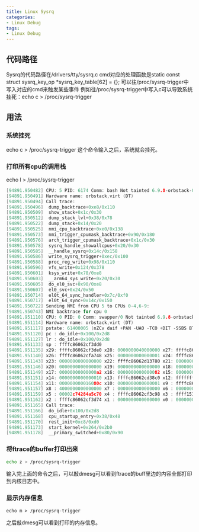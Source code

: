 ```yaml
---
title: Linux Sysrq
categories: 
- Linux Debug
tags:
- Linux Debug
---
```


## 代码路径
Sysrq的代码路径在/drivers/tty/sysrq.c
cmd对应的处理函数是static const struct sysrq_key_op *sysrq_key_table[62] = {};
可以往/proc/sysrq-trigger中写入对应的cmd来触发某些事件
例如往/proc/sysrq-trigger中写入c可以导致系统挂死：echo c > /proc/sysrq-trigger

## 用法
### 系统挂死
echo c > /proc/sysrq-trigger
这个命令输入之后，系统就会挂死。

### 打印所有cpu的调用栈
echo l > /proc/sysrq-trigger
```c 
[94891.950482] CPU: 5 PID: 6174 Comm: bash Not tainted 6.9.8-orbstack-00170-g7b4100b7ced4 #1
[94891.950491] Hardware name: orbstack,virt (DT)
[94891.950494] Call trace:
[94891.950496]  dump_backtrace+0xe8/0x110
[94891.950509]  show_stack+0x1c/0x30
[94891.950512]  dump_stack_lvl+0x38/0x78
[94891.950522]  dump_stack+0x14/0x20
[94891.950525]  nmi_cpu_backtrace+0xe0/0x138
[94891.950573]  nmi_trigger_cpumask_backtrace+0x90/0x180
[94891.950576]  arch_trigger_cpumask_backtrace+0x1c/0x30
[94891.950578]  sysrq_handle_showallcpus+0x20/0x30
[94891.950585]  __handle_sysrq+0x14c/0x158
[94891.950586]  write_sysrq_trigger+0xec/0x100
[94891.950588]  proc_reg_write+0x98/0x110
[94891.950596]  vfs_write+0x124/0x378
[94891.950601]  ksys_write+0x78/0xe8
[94891.950603]  __arm64_sys_write+0x20/0x30
[94891.950605]  do_el0_svc+0x90/0xe8
[94891.950607]  el0_svc+0x24/0x50
[94891.950714]  el0t_64_sync_handler+0x7c/0xf0
[94891.950717]  el0t_64_sync+0x14c/0x150
[94891.950722] Sending NMI from CPU 5 to CPUs 0-4,6-9:
[94891.950743] NMI backtrace for cpu 0
[94891.951110] CPU: 0 PID: 0 Comm: swapper/0 Not tainted 6.9.8-orbstack-00170-g7b4100b7ced4 #1
[94891.951114] Hardware name: orbstack,virt (DT)
[94891.951117] pstate: 61400005 (nZCv daif +PAN -UAO -TCO +DIT -SSBS BTYPE=--)
[94891.951120] pc : do_idle+0x100/0x2d8
[94891.951127] lr : do_idle+0x100/0x2d8
[94891.951133] sp : ffffc86062cf3dd0
[94891.951135] x29: ffffc86062cf3de0 x28: 0000000040000000 x27: ffffc86062cfa000
[94891.951140] x26: ffffc86062cfa748 x25: 0000000000000001 x24: ffffc86062cce000
[94891.951143] x23: 0000000000000000 x22: ffffc86062d13780 x21: 00000003ffe00000
[94891.951146] x20: 0000000000000000 x19: 0000000000000000 x18: 0000000000000005
[94891.951149] x17: 00000000000000a2 x16: 0000000000000082 x15: 0000000000000010
[94891.951151] x14: 0000000000000010 x13: ffffc86062cd38c0 x12: ffffffffffffffe1
[94891.951154] x11: 000000000016080c x10: 0000000000000001 x9 : ffffc86062ccc470
[94891.951157] x8 : 4000000000000000 x7 : 0000000000000000 x6 : 0000000000000000
[94891.951159] x5 : 00002c74284a5c70 x4 : ffffc86062cf3c98 x3 : ffff151c4f0adec0
[94891.951162] x2 : ffffc86062cf3d74 x1 : 0000000000000000 x0 : 00000000ffffffff
[94891.951165] Call trace:
[94891.951166]  do_idle+0x100/0x2d8
[94891.951168]  cpu_startup_entry+0x38/0x48
[94891.951170]  rest_init+0xc8/0xd0
[94891.951173]  start_kernel+0x264/0x2b0
[94891.951178]  __primary_switched+0x80/0x90
```

### 将ftrace的buffer打印出来
```bash
echo z > /proc/sysrq-trigger
```
输入完上面的命令之后，可以敲dmesg可以看到ftrace的buff里边的内容全部打印到内核日志中。

### 显示内存信息
```
echo m > /proc/sysrq-trigger
```
之后敲dmesg可以看到打印的内存信息。
